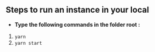 ## Steps to run an instance in your local

- **Type the following commands in the folder root :**

1. `yarn`
2. `yarn start`
